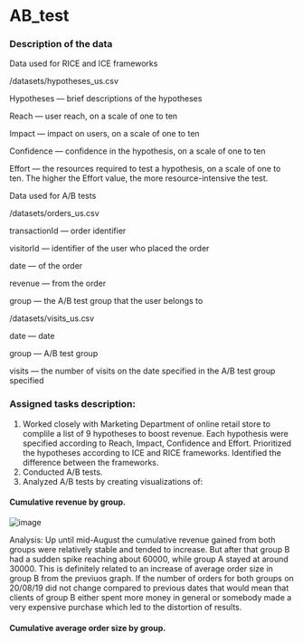 # AB_test
### Description of the data


Data used for RICE and ICE frameworks



/datasets/hypotheses_us.csv 



Hypotheses — brief descriptions of the hypotheses



Reach — user reach, on a scale of one to ten


Impact — impact on users, on a scale of one to ten


Confidence — confidence in the hypothesis, on a scale of one to ten


Effort — the resources required to test a hypothesis, on a scale of one to ten. The higher the Effort value, the more resource-intensive the test.


Data used for A/B tests


 /datasets/orders_us.csv

 
transactionId — order identifier


visitorId — identifier of the user who placed the order


date — of the order


revenue — from the order


group — the A/B test group that the user belongs to


/datasets/visits_us.csv


date — date


group — A/B test group


visits — the number of visits on the date specified in the A/B test group specified

### Assigned tasks description: 
1. Worked closely with Marketing Department of online retail store to complile a list of 9 hypotheses to boost revenue.
Each hypothesis were specified according to Reach, Impact, Confidence and Effort. Prioritized the hypotheses according to ICE and RICE frameworks.
Identified the difference between the frameworks.
2. Conducted A/B tests.
3. Analyzed A/B tests by creating visualizations of:

#### Cumulative revenue by group.
![image](https://github.com/gzhuldas/AB_test/assets/72769986/405c619d-4595-4188-9763-38b468a6e2f0)


Analysis:
Up until mid-August the cumulative revenue gained from both groups were relatively stable and tended to increase. But after that group B had a sudden spike reaching about 60000, while group A stayed at around 30000. This is definitely related to an increase of average order size in group B from the previuos graph. If the number of orders for both groups on 20/08/19 did not change compared to previous dates that would mean that clients of group B either spent more money in general or somebody made a very expensive purchase which led to the distortion of results.

#### Cumulative average order size by group.

